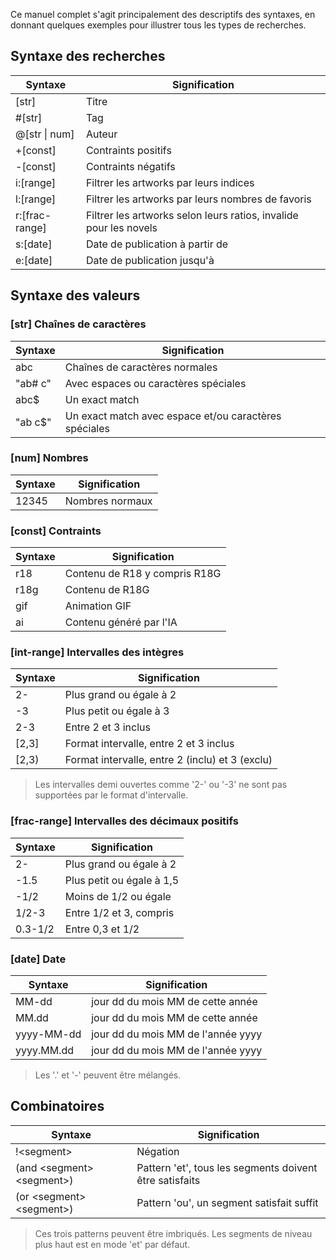 Ce manuel complet s'agit principalement des descriptifs des syntaxes, en donnant quelques exemples pour illustrer
tous les types de recherches.

## Syntaxe des recherches

| Syntaxe         | Signification                                                     |
|-----------------|-------------------------------------------------------------------|
| [str]           | Titre                                                             |
| #[str]          | Tag                                                               |
| @[str \| num]   | Auteur                                                            |
| +[const]        | Contraints positifs                                               |
| -[const]        | Contraints négatifs                                               |
| i:[range]       | Filtrer les artworks par leurs indices                            |
| l:[range]       | Filtrer les artworks par leurs nombres de favoris                 |
| r:[frac-range]  | Filtrer les artworks selon leurs ratios, invalide pour les novels |
| s:[date]        | Date de publication à partir de                                   |
| e:[date]        | Date de publication jusqu'à                                       |

## Syntaxe des valeurs

### [str] Chaînes de caractères  

| Syntaxe | Signification                                         |
| ------- | ----------------------------------------------------- |
| abc     | Chaînes de caractères normales                        |
| "ab# c" | Avec espaces ou caractères spéciales                  |
| abc$    | Un exact match                                        |
| "ab c$" | Un exact match avec espace et/ou caractères spéciales |

### [num] Nombres

| Syntaxe | Signification   |
| ------- | --------------- |
| 12345   | Nombres normaux |

### [const] Contraints

| Syntaxe | Signification                 |
| ------- | ----------------------------- |
| r18     | Contenu de R18 y compris R18G |
| r18g    | Contenu de R18G               |
| gif     | Animation GIF                 |
| ai      | Contenu généré par l'IA       |

### [int-range] Intervalles des intègres

| Syntaxe | Signification                                   |
| ------- | ----------------------------------------------- |
| 2-      | Plus grand ou égale à 2                         |
| -3      | Plus petit ou égale à 3                         |
| 2-3     | Entre 2 et 3 inclus                             |
| [2,3]   | Format intervalle, entre 2 et 3 inclus          |
| \[2,3)  | Format intervalle, entre 2 (inclu) et 3 (exclu) |

> Les intervalles demi ouvertes comme '2-' ou '-3' ne sont pas supportées par le format d'intervalle.

### [frac-range] Intervalles des décimaux positifs

| Syntaxe | Signification             |
|---------|---------------------------|
| 2-      | Plus grand ou égale à 2   |
| -1.5    | Plus petit ou égale à 1,5 |
| -1/2    | Moins de 1/2 ou égale     |
| 1/2-3   | Entre 1/2 et 3, compris   |
| 0.3-1/2 | Entre 0,3 et 1/2          |

### [date] Date

| Syntaxe    | Signification                      |
| ---------- | ---------------------------------- |
| MM-dd      | jour dd du mois MM de cette année  |
| MM.dd      | jour dd du mois MM de cette année  |
| yyyy-MM-dd | jour dd du mois MM de l'année yyyy |
| yyyy.MM.dd | jour dd du mois MM de l'année yyyy |

> Les '.' et '-' peuvent être mélangés.

## Combinatoires

| Syntaxe                     | Signification                                           |
| --------------------------- | ------------------------------------------------------- |
| !\<segment>                 | Négation                                                |
| (and \<segment> \<segment>) | Pattern 'et', tous les segments doivent être satisfaits |
| (or \<segment> \<segment>)  | Pattern 'ou', un segment satisfait suffit               |

> Ces trois patterns peuvent être imbriqués. Les segments de niveau plus haut est en mode 'et' par défaut.
